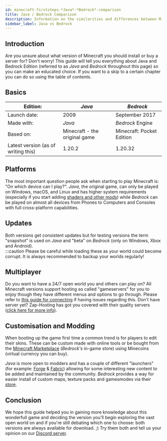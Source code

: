 ```yaml
---
id: minecraft-firststeps-*Java*-*Bedrock*-comparison
title: Java / Bedrock Comparison
description: Information on the similarities and differences between Minecraft versions
sidebar_label: Java vs Bedrock
---
```




## Introduction

Are you unsure about what version of Minecraft you should install or buy a server for? Don't worry! This guide will tell you everything about Java and Bedrock Edition (referred to as *Java* and *Bedrock* throughout this page) so you can make an educated choice. If you want to a skip to a certain chapter you can do so using the table of contents.

## Basics 

| Edition: | *Java* | *Bedrock* |
| - | - | - |
| Launch date: | 2009 | September 2017 |
| Made with: | *Java* | *Bedrock* Engine |
| Based on: | Minecraft - the original game | Minecraft: Pocket Edition |
| Latest version (as of writing this) | 1.20.2 | 1.20.32 |

## Platforms

The most important question people ask when starting to play Minecraft is: "On which device can I play?". *Java*, the original game, can only be played on Windows, macOS, and Linux and has higher system requirements (especially if you start adding [shaders and other mods](#customisation-and-modding)) while *Bedrock* can be played on almost all devices from Phones to Computers and Consoles with full cross-platform capabilities.

## Updates

Both versions get consistent updates but for testing versions the term "snapshot" is used on *Java* and "beta" on *Bedrock* (only on Windows, Xbox and Android).  
:::caution
Please be careful while loading these as your world could become corrupt. It is always recommended to backup your worlds regularly!

## Multiplayer

Do you want to have a 24/7 open world you and others can play on? All Minecraft versions support hosting so called "gameservers" for you to enjoy though they have different menus and options to go through. Please refer to [this guide for connecting](https://zap-hosting.com/guides/docs/minecraft-firststeps-connect) if having issues regarding this. Don't have server yet? Zap-Hosting has got you covered with their quality servers ([click here for more info](https://zap-hosting.com/en/shop/product/cloud-gameserver/minecraft/)).

## Customisation and Modding

When booting up the game first time a common trend is for players to edit their skins. These can be custom made with online tools or be bought from the [Minecraft Marketplace](https://www.minecraft.net/en-us/marketplace) (*Bedrock's* in-game store) using Minecoins (virtual currency you can buy).

*Java* is more open to modders and has a couple of different "launchers" (for example: [Forge](https://files.minecraftforge.net/net/minecraftforge/forge/) & [Fabric](https://fabricmc.net/use/installer/)) allowing for some interesting new content to be added and maintained by the community. *Bedrock* provides a way for easier install of custom maps, texture packs and gamesmodes via their [store](https://www.minecraft.net/en-us/catalog).

## Conclusion 

We hope this guide helped you in gaining more knowledge about this wonderfull game and deciding the version you'll begin exploring the vast open world on and if you're still debating which one to choose: both versions are always available for download. ;) Try them both and tell us your opinion on our [Discord server](https://discord.gg/zaphosting).
